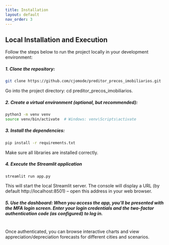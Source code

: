 ```yaml
---
title: Installation
layout: default
nav_order: 3
---
```

<h2> Local Installation and Execution </h2>

Follow the steps below to run the project locally in your development environment:
<br>

##### 1. Clone the repository:
```bash
git clone https://github.com/cjomode/preditor_precos_imobiliarios.git
```
Go into the project directory: cd preditor_precos_imobiliarios.

##### 2. Create a virtual environment (optional, but recommended):
```bash
python3 -m venv venv
source venv/bin/activate  # Windows: venv\Scripts\activate
```

##### 3. Install the dependencies:
```bash
pip install -r requirements.txt
```
Make sure all libraries are installed correctly.

##### 4. Execute the Streamlit application
```bash
streamlit run app.py
```
This will start the local Streamlit server. The console will display a URL (by default http://localhost:8501) – open this address in your web browser.

##### 5. Use the dashboard: When you access the app, you'll be presented with the MFA login screen. Enter your login credentials and the two-factor authentication code (as configured) to log in.
<br>
Once authenticated, you can browse interactive charts and view appreciation/depreciation forecasts for different cities and scenarios.